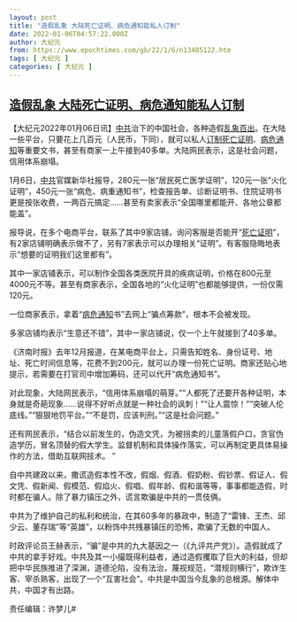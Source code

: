 ```yaml
---
layout: post
title: "造假乱象 大陆死亡证明、病危通知能私人订制"
date: 2022-01-06T04:57:22.000Z
author: 大纪元
from: https://www.epochtimes.com/gb/22/1/6/n13485122.htm
tags: [ 大纪元 ]
categories: [ 大纪元 ]
---
```

<!--1641445042000-->
[造假乱象 大陆死亡证明、病危通知能私人订制](https://www.epochtimes.com/gb/22/1/6/n13485122.htm)
------

<div>
<p>【大纪元2022年01月06日讯】<a href="https://www.epochtimes.com/gb/tag/%E4%B8%AD%E5%85%B1.html">中共</a>治下的中国社会，各种造假<a href="https://www.epochtimes.com/gb/tag/%E4%B9%B1%E8%B1%A1%E7%99%BE%E5%87%BA.html">乱象百出</a>。在大陆一些平台，只要花上几百元（人民币，下同），就可以私人<a href="https://www.epochtimes.com/gb/tag/%E8%AE%A2%E5%88%B6.html">订制</a><a href="https://www.epochtimes.com/gb/tag/%E6%AD%BB%E4%BA%A1%E8%AF%81%E6%98%8E.html">死亡证明</a>、<a href="https://www.epochtimes.com/gb/tag/%E7%97%85%E5%8D%B1%E9%80%9A%E7%9F%A5.html">病危通知</a>等重要文书，甚至有商家一上午接到40多单。大陆网民表示，这是社会问题，信用体系崩塌。</p><p>1月6日，<a href="https://www.epochtimes.com/gb/tag/%E4%B8%AD%E5%85%B1.html">中共</a>官媒新华社报导，280元一张“居民死亡医学证明”，120元一张“火化证明”，450元一张“病危、病重通知书”，检查报告单、诊断证明书、住院证明书更是按张收费，一两百元搞定……甚至有卖家表示“全国哪里都能开、各地公章都能盖”。</p><p>报导说，在多个电商平台，联系了其中9家店铺，询问客服是否能开“<a href="https://www.epochtimes.com/gb/tag/%E6%AD%BB%E4%BA%A1%E8%AF%81%E6%98%8E.html">死亡证明</a>”，有2家店铺明确表示做不了，另有7家表示可以办理相关“证明”。有客服隐晦地表示“想要的证明我们这里都有”。</p><p>其中一家店铺表示，可以制作全国各类医院开具的疾病证明，价格在800元至4000元不等。甚至有商家表示，全国各地的“火化证明”也都能够提供，一份仅需120元。</p><p>一位商家表示，拿着“<a href="https://www.epochtimes.com/gb/tag/%E7%97%85%E5%8D%B1%E9%80%9A%E7%9F%A5.html">病危通知</a>书”去网上“骗点筹款”，根本不会被发现。</p><p>多家店铺均表示“生意还不错”，其中一家店铺说，仅一个上午就接到了40多单。</p><p>《济南时报》去年12月报道，在某电商平台上，只需告知姓名、身份证号、地址、死亡时间信息等，花费不到200元，就可以办理一份死亡证明。商家还贴心地提示，若需要在打官司中增加筹码，还可以代开“病危通知书”。</p><p>对此现象，大陆网民表示，“信用体系崩塌的萌芽。”“人都死了还要开各种证明，本身就是奇葩现象……说得不好听点就是一种社会的讽刺！”“让人震惊！”“突破人伦底线。”“狠狠地罚平台。”“不是罚，应该判刑。”“这是社会问题。”</p><p>还有网民表示，“结合以前发生的，伪造文凭，为被拐卖的儿童落假户口，贪官伪造学历，冒名顶替的假大学生。监督机制和具体操作落实，可以再制定更具体易操作的方法，借助互联网技术。 ”</p><p>自中共建政以来，撒谎造假本性不改，假烟、假酒、假奶粉、假钞票、假证人、假文凭、假新闻、假模范、假焰火、假唱、假年龄、假和谐等等，事事都能造假，时时都在骗人。除了暴力镇压之外，谎言欺骗是中共的一贯伎俩。</p><p>中共为了维护自己的私利和统治，在其60多年的暴政中，制造了“雷锋、王杰、邱少云、董存瑞”等“英雄”，以粉饰中共残暴镇压的恐怖，欺骗了无数的中国人。</p><p>时政评论员王赫表示，“骗”是中共的九大基因之一（《九评共产党》）。造假就成了中共的拿手好戏。中共及其一小撮既得利益者，通过造假攫取了巨大的利益，但却把中华民族推进了深渊，道德沦陷，没有法治，蔑视规范，“潜规则横行”，欺诈生客、宰杀熟客，出现了一个“互害社会”。中共是中国当今乱象的总根源。解体中共，中国才有出路。</p><p>责任编辑：许梦儿#</p>
</div>

